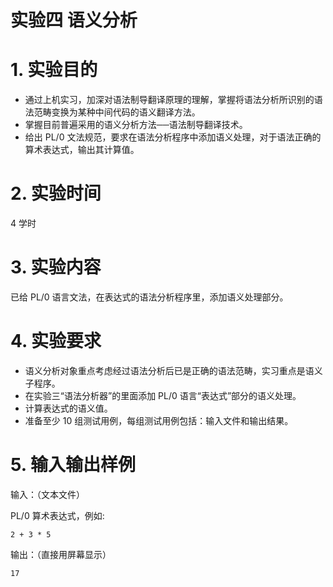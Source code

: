 # 实验四 语义分析

# 1. 实验目的

- 通过上机实习，加深对语法制导翻译原理的理解，掌握将语法分析所识别的语法范畴变换为某种中间代码的语义翻译方法。
- 掌握目前普遍采用的语义分析方法──语法制导翻译技术。
- 给出 PL/0 文法规范，要求在语法分析程序中添加语义处理，对于语法正确的算术表达式，输出其计算值。

# 2. 实验时间

4 学时

# 3. 实验内容

已给 PL/0 语言文法，在表达式的语法分析程序里，添加语义处理部分。

# 4. 实验要求

- 语义分析对象重点考虑经过语法分析后已是正确的语法范畴，实习重点是语义子程序。
- 在实验三“语法分析器”的里面添加 PL/0 语言“表达式”部分的语义处理。
- 计算表达式的语义值。
- 准备至少 10 组测试用例，每组测试用例包括：输入文件和输出结果。

# 5. 输入输出样例

输入：（文本文件）

PL/0 算术表达式，例如:

```text
2 + 3 * 5
```

输出：（直接用屏幕显示）

```text
17
```

